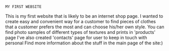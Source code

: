 	MY FIRST WEBSITE
This is my first website that is likely to be an internet shop page. I wanted to create easy and convenient way for a customer to find pieces of clothes that a customer prefers the most and can choose his/her own style.
You can find photo samples of different types of textures and prints in 'products' page
I've also created 'contacts' page for user to keep in touch with personal
Find more information about the stuff in the main page of the site:)
